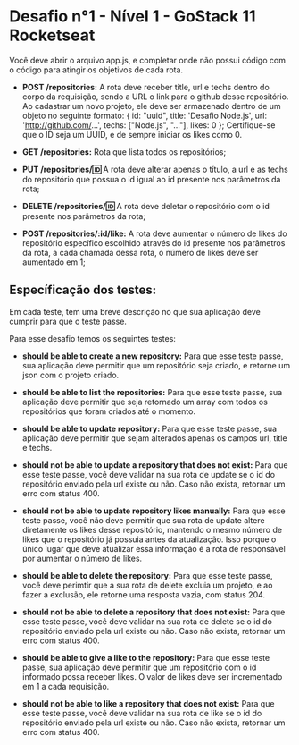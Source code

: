 # Desafio n°1 - Nível 1 - GoStack 11 Rocketseat

Você deve abrir o arquivo app.js, e completar onde não possui código com o código para atingir os objetivos de cada rota.

- **POST /repositories:** A rota deve receber title, url e techs dentro do corpo da requisição, sendo a URL o link para o github desse repositório. Ao cadastrar um novo projeto, ele deve ser armazenado dentro de um objeto no seguinte formato: { id: "uuid", title: 'Desafio Node.js', url: 'http://github.com/...', techs: ["Node.js", "..."], likes: 0 }; Certifique-se que o ID seja um UUID, e de sempre iniciar os likes como 0.

- **GET /repositories:** Rota que lista todos os repositórios;

- **PUT /repositories/:id:** A rota deve alterar apenas o título, a url e as techs do repositório que possua o id igual ao id presente nos parâmetros da rota;

- **DELETE /repositories/:id:** A rota deve deletar o repositório com o id presente nos parâmetros da rota;

- **POST /repositories/:id/like:** A rota deve aumentar o número de likes do repositório específico escolhido através do id presente nos parâmetros da rota, a cada chamada dessa rota, o número de likes deve ser aumentado em 1;

## Específicação dos testes:
Em cada teste, tem uma breve descrição no que sua aplicação deve cumprir para que o teste passe.

Para esse desafio temos os seguintes testes:

- **should be able to create a new repository:** Para que esse teste passe, sua aplicação deve permitir que um repositório seja criado, e retorne um json com o projeto criado.

- **should be able to list the repositories:** Para que esse teste passe, sua aplicação deve permitir que seja retornado um array com todos os repositórios que foram criados até o momento.

- **should be able to update repository:** Para que esse teste passe, sua aplicação deve permitir que sejam alterados apenas os campos url, title e techs.

- **should not be able to update a repository that does not exist:** Para que esse teste passe, você deve validar na sua rota de update se o id do repositório enviado pela url existe ou não. Caso não exista, retornar um erro com status 400.

- **should not be able to update repository likes manually:** Para que esse teste passe, você não deve permitir que sua rota de update altere diretamente os likes desse repositório, mantendo o mesmo número de likes que o repositório já possuia antes da atualização. Isso porque o único lugar que deve atualizar essa informação é a rota de responsável por aumentar o número de likes.

- **should be able to delete the repository:** Para que esse teste passe, você deve perimtir que a sua rota de delete excluia um projeto, e ao fazer a exclusão, ele retorne uma resposta vazia, com status 204.

- **should not be able to delete a repository that does not exist:** Para que esse teste passe, você deve validar na sua rota de delete se o id do repositório enviado pela url existe ou não. Caso não exista, retornar um erro com status 400.

- **should be able to give a like to the repository:** Para que esse teste passe, sua aplicação deve permitir que um repositório com o id informado possa receber likes. O valor de likes deve ser incrementado em 1 a cada requisição.

- **should not be able to like a repository that does not exist:** Para que esse teste passe, você deve validar na sua rota de like se o id do repositório enviado pela url existe ou não. Caso não exista, retornar um erro com status 400.